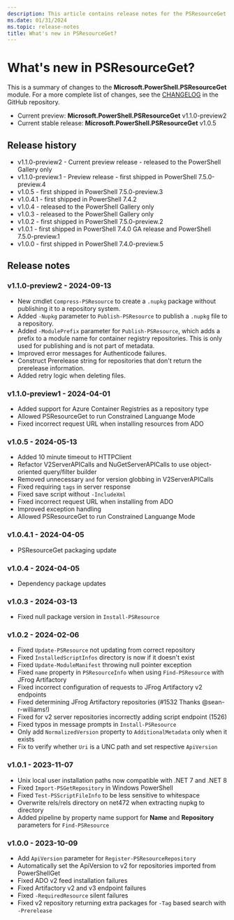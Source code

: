 ```yaml
---
description: This article contains release notes for the PSResourceGet module.
ms.date: 01/31/2024
ms.topic: release-notes
title: What's new in PSResourceGet?
---
```

# What's new in PSResourceGet?

This is a summary of changes to the **Microsoft.PowerShell.PSResourceGet** module. For a more
complete list of changes, see the [CHANGELOG][01] in the GitHub repository.

- Current preview: **Microsoft.PowerShell.PSResourceGet** v1.1.0-preview2
- Current stable release: **Microsoft.PowerShell.PSResourceGet** v1.0.5

## Release history

- v1.1.0-preview2 - Current preview release - released to the PowerShell Gallery only
- v1.1.0-preview.1 - Preview release - first shipped in PowerShell 7.5.0-preview.4
- v1.0.5 - first shipped in PowerShell 7.5.0-preview.3
- v1.0.4.1 - first shipped in PowerShell 7.4.2
- v1.0.4 - released to the PowerShell Gallery only
- v1.0.3 - released to the PowerShell Gallery only
- v1.0.2 - first shipped in PowerShell 7.5.0-preview.2
- v1.0.1 - first shipped in PowerShell 7.4.0 GA release and PowerShell 7.5.0-preview.1
- v1.0.0 - first shipped in PowerShell 7.4.0-preview.5

## Release notes

### v1.1.0-preview2 - 2024-09-13

- New cmdlet `Compress-PSResource` to create a `.nupkg` package without publishing it to a repository
  system.
- Added `-Nupkg` parameter to `Publish-PSResource` to publish a `.nupkg` file to a repository.
- Added `-ModulePrefix` parameter for `Publish-PSResource`, which adds a prefix to a module name for
  container registry repositories. This is only used for publishing and is not part of metadata.
- Improved error messages for Authenticode failures.
- Construct Prerelease string for repositories that don't return the prerelease information.
- Added retry logic when deleting files.

### v1.1.0-preview1 - 2024-04-01

- Added support for Azure Container Registries as a repository type
- Allowed PSResourceGet to run Constrained Languange Mode
- Fixed incorrect request URL when installing resources from ADO

### v1.0.5 - 2024-05-13

- Added 10 minute timeout to HTTPClient
- Refactor V2ServerAPICalls and NuGetServerAPICalls to use object-oriented query/filter builder
- Removed unnecessary `and` for version globbing in V2ServerAPICalls
- Fixed requiring `tags` in server response
- Fixed save script without `-IncludeXml`
- Fixed incorrect request URL when installing from ADO
- Improved exception handling
- Allowed PSResourceGet to run Constrained Languange Mode

### v1.0.4.1 - 2024-04-05

- PSResourceGet packaging update

### v1.0.4 - 2024-04-05

- Dependency package updates

### v1.0.3 - 2024-03-13

- Fixed null package version in `Install-PSResource`

### v1.0.2 - 2024-02-06

- Fixed `Update-PSResource` not updating from correct repository
- Fixed `InstalledScriptInfos` directory is now if it doesn't exist
- Fixed `Update-ModuleManifest` throwing null pointer exception
- Fixed `name` property in `PSResourceInfo` when using `Find-PSResource` with JFrog Artifactory
- Fixed incorrect configuration of requests to JFrog Artifactory v2 endpoints
- Fixed determining JFrog Artifactory repositories (#1532 Thanks @sean-r-williams!)
- Fixed for v2 server repositories incorrectly adding script endpoint (1526)
- Fixed typos in message prompts in `Install-PSResource`
- Only add `NormalizedVersion` property to `AdditionalMetadata` only when it exists
- Fix to verify whether `Uri` is a UNC path and set respective `ApiVersion`

### v1.0.1 - 2023-11-07

- Unix local user installation paths now compatible with .NET 7 and .NET 8
- Fixed `Import-PSGetRepository` in Windows PowerShell
- Fixed `Test-PSScriptFileInfo` to be less sensitive to whitespace
- Overwrite rels/rels directory on net472 when extracting nupkg to directory
- Added pipeline by property name support for **Name** and **Repository** parameters for
  `Find-PSResource`

### v1.0.0 - 2023-10-09

- Add `ApiVersion` parameter for `Register-PSResourceRepository`
- Automatically set the ApiVersion to v2 for repositories imported from PowerShellGet
- Fixed ADO v2 feed installation failures
- Fixed Artifactory v2 and v3 endpoint failures
- Fixed `-RequiredResource` silent failures
- Fixed v2 repository returning extra packages for `-Tag` based search with `-Prerelease`

<!-- link references -->
[01]: https://github.com/PowerShell/PSResourceGet/tree/master/CHANGELOG
